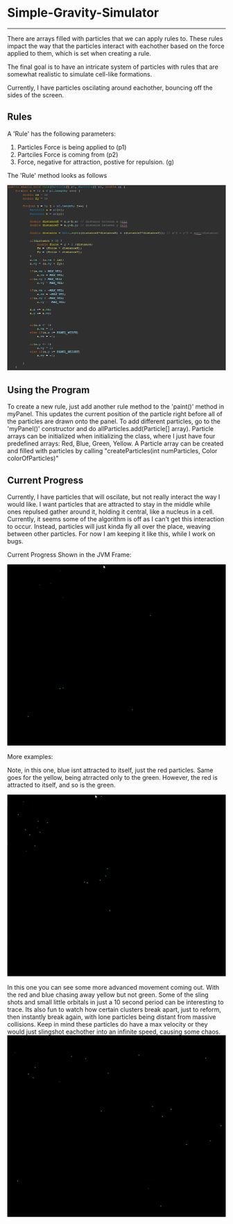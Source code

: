 # Simple-Gravity-Simulator
--------------------------

There are arrays filled with particles that we can apply rules to. These rules impact the way that the particles interact with eachother based on the force applied to them, which is set when creating a rule. 

The final goal is to have an intricate system of particles with rules that are somewhat realistic to simulate cell-like formations.

Currently, I have particles oscilating around eachother, bouncing off the sides of the screen.

<h2>Rules</h2>

A 'Rule' has the following parameters:

1. Particles Force is being applied to (p1)
2. Partciles Force is coming from (p2)
3. Force, negative for attraction, postive for repulsion. (g)

The 'Rule' method looks as follows

<img src="https://github.com/EthanGilles/Simple-Gravity-Simulator/blob/main/screenshots/rulecode.png">
<h2>Using the Program</h2>

To create a new rule, just add another rule method to the 'paint()' method in myPanel. This updates the current position of the particle right before all of the particles are drawn onto the panel.
To add different particles, go to the 'myPanel()' constructor and do allParticles.add(Particle[] array). 
Particle arrays can be initialized when initializing the class, where I just have four predefined arrays: Red, Blue, Green, Yellow. 
A Particle array can be created and filled with particles by calling "createParticles(int numParticles, Color colorOfParticles)"

<h2>Current Progress</h2>

Currently, I have particles that will oscilate, but not really interact the way I would like. I want particles that are attracted to stay in the middle while ones repulsed gather around it, holding it central, like a nucleus in a cell. Currently, it seems some of the algorithm is off as I can't get this interaction to occur. Instead, particles will just kinda fly all over the place, weaving between other particles. For now I am keeping it like this, while I work on bugs.

Current Progress Shown in the JVM Frame:

<img src="https://github.com/EthanGilles/Simple-Gravity-Simulator/blob/main/screenshots/rungif.gif">

More examples:

Note, in this one, blue isnt attracted to itself, just the red particles.
Same goes for the yellow, being atrracted only to the green.
However, the red is attracted to itself, and so is the green.

<img src="https://github.com/EthanGilles/Simple-Gravity-Simulator/blob/main/screenshots/rungif2.gif">


In this one you can see some more advanced movement coming out. With the red and blue chasing away yellow but not green.
Some of the sling shots and small little orbitals in just a 10 second period can be interesting to trace.
Its also fun to watch how certain clusters break apart, just to reform, then instantly break again, with lone particles being distant from massive collisions.
Keep in mind these particles do have a max velocity or they would just slingshot eachother into an infinite speed, causing some chaos.
<img src="https://github.com/EthanGilles/Simple-Gravity-Simulator/blob/main/screenshots/rungif4.gif">




